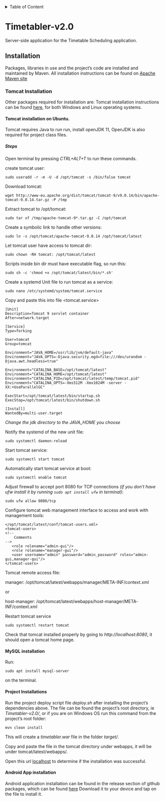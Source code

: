 <details>
<summary>Table of Content</summary>

# Table of Content
1. [Installation](#installation)
    <details>
    <summary>Tomcat Installation</summary>

    1. [Tomcat Installation](#tomcat-installation)
       <details>

       1. [Tomcat installation on Ubuntu](#tomcat-installation-on-ubuntu)
       2. [Steps](#steps)
       </details>
    2. [MySQL Installation](#mysql-installation)
    3. [Project Installations](#project-installation)
    4. [Android App Installation](#android-app-installation)
    </details>
</details>

# Timetabler-v2.0
Server-side application for the Timetable Scheduling application.

## Installation
Packages, libraries in use and the project’s code are installed and maintained by Maven.
All installation instructions can be found on [Apache Maven site](https://maven.apache.org)

### Tomcat Installation
Other packages required for installation are:
Tomcat installation instructions can be found [here](https://tomcat.apache.org/tomcat-9.0-doc/setup.html),
for both Windows and Linux operating systems.

#### Tomcat installation on Ubuntu.
Tomcat requires Java to run run, install openJDK 11, OpenJDK is also required for project class files.

##### Steps
Open terminal by pressing _CTRL+ALT+T_ to run these commands.

create tomcat user:

`sudo useradd -r -m -U -d /opt/tomcat -s /bin/false tomcat`

Download tomcat:

`wget http://www-eu.apache.org/dist/tomcat/tomcat-9/v9.0.14/bin/apache-tomcat-9.0.14.tar.gz -P /tmp`

Extract tomcat to /opt/tomcat:

`sudo tar xf /tmp/apache-tomcat-9*.tar.gz -C /opt/tomcat`

Create a symbolic link to handle other versions:

`sudo ln -s /opt/tomcat/apache-tomcat-9.0.14 /opt/tomcat/latest`

Let tomcat user have access to tomcat dir:

`sudo chown -RH tomcat: /opt/tomcat/latest`

Scripts inside bin dir must have executable flag, so run this:

`sudo sh -c 'chmod +x /opt/tomcat/latest/bin/*.sh'`

Create a systemd Unit file to run tomcat as a service:

`sudo nano /etc/systemd/system/tomcat.service`

Copy and paste this into file <tomcat.service>

```
[Unit]
Description=Tomcat 9 servlet container
After=network.target

[Service]
Type=forking

User=tomcat
Group=tomcat

Environment="JAVA_HOME=/usr/lib/jvm/default-java"
Environment="JAVA_OPTS=-Djava.security.egd=file:///dev/urandom -Djava.awt.headless=true"

Environment="CATALINA_BASE=/opt/tomcat/latest"
Environment="CATALINA_HOME=/opt/tomcat/latest"
Environment="CATALINA_PID=/opt/tomcat/latest/temp/tomcat.pid"
Environment="CATALINA_OPTS=-Xms512M -Xmx1024M -server -XX:+UseParallelGC"

ExecStart=/opt/tomcat/latest/bin/startup.sh
ExecStop=/opt/tomcat/latest/bin/shutdown.sh

[Install]
WantedBy=multi-user.target
```

*Change the jdk directory to the JAVA_HOME you choose*

Notify the systemd of the new unit file:

`sudo systemctl daemon-reload`

Start tomcat service:

`sudo systemctl start tomcat`

Automatically start tomcat service at boot:

`sudo systemctl enable tomcat`

Adjust firewall to accept port 8080 for TCP connections
*(if you don’t have ufw install it by running `sudo apt install ufw` 
in terminal)*:

`sudo ufw allow 8080/tcp`

Configure tomcat web management interface to access and work with
management tools:

```
</opt/tomcat/latest/conf/tomcat-users.xml>
<tomcat-users>
<!--
    Comments
-->
   <role rolename="admin-gui"/>
   <role rolename="manager-gui"/>
   <user username="admin" password="admin_password" roles="admin-gui,manager-gui"/>
</tomcat-users>
```

Tomcat remote access
file: 

manager: /opt/tomcat/latest/webapps/manager/META-INF/context.xml

or

host-manager: /opt/tomcat/latest/webapps/host-manager/META-INF/context.xml

Restart tomcat service

`sudo systemctl restart tomcat`

Check that tomcat installed properly by going to 
*http://localhost:8080*, it should open a tomcat home page.

#### MySQL installation
Run:

`sudo apt install mysql-server`

on the terminal.

#### Project Installations
Run the project deploy script file *deploy.sh* 
after installing the project’s dependencies above.
The file can be found the project’s root directory, ie *Timetabler-v2.0/*, or 
if you are on Windows OS run this command from the project’s root folder:

`mvn clean install`

This will create a *timetabler.war* file in the folder *target/*.

Copy and paste the file in the tomcat directory under webapps, 
it will be under tomcat/latest/webapps/.

Open this url [localhost](http://localhost:8080/timetabler) 
to determine if the installation was successful.

#### Android App installation
Android application installation can be found in the 
release section of github packages, 
which can be found [here](https://github.com/ben-mathu/TimetablerApp/releases)
Download it to your device and tap on the file to install it.
